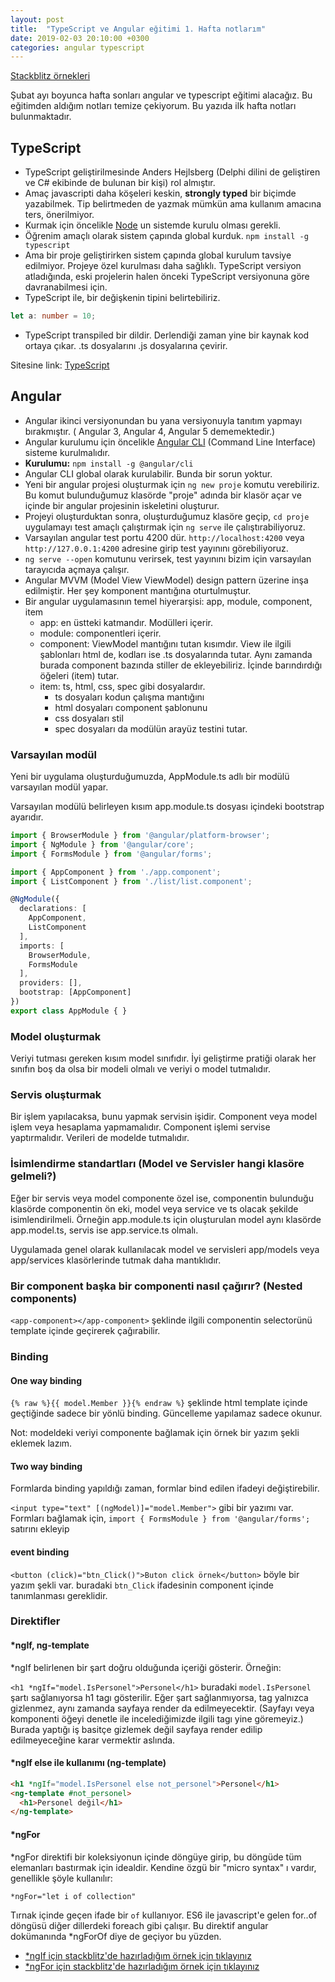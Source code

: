 ```yaml
---
layout: post
title:  "TypeScript ve Angular eğitimi 1. Hafta notlarım"
date: 2019-02-03 20:10:00 +0300
categories: angular typescript
---
```


[Stackblitz örnekleri][Stackblitz]

Şubat ayı boyunca hafta sonları angular ve typescript eğitimi alacağız. Bu eğitimden aldığım notları temize çekiyorum. Bu yazıda ilk hafta notları bulunmaktadır.

## TypeScript

- TypeScript geliştirilmesinde Anders Hejlsberg (Delphi dilini de geliştiren ve C# ekibinde de bulunan bir kişi) rol almıştır.
- Amaç javascripti daha köşeleri keskin, **strongly typed** bir biçimde yazabilmek. Tip belirtmeden de yazmak mümkün ama kullanım amacına ters, önerilmiyor.
- Kurmak için öncelikle [Node][Node] un sistemde kurulu olması gerekli. 
- Öğrenim amaçlı olarak sistem çapında global kurduk. `npm install -g typescript`
- Ama bir proje geliştirirken sistem çapında global kurulum tavsiye edilmiyor. Projeye özel kurulması daha sağlıklı. TypeScript versiyon atladığında, eski projelerin halen önceki TypeScript versiyonuna göre davranabilmesi için.
- TypeScript ile, bir değişkenin tipini belirtebiliriz.

```typescript
let a: number = 10;
```

- TypeScript transpiled bir dildir. Derlendiği zaman yine bir kaynak kod ortaya çıkar. .ts dosyalarını .js dosyalarına çevirir.

Sitesine link: [TypeScript][TypeScript]

## Angular

- Angular ikinci versiyonundan bu yana versiyonuyla tanıtım yapmayı bırakmıştır. ( Angular 3, Angular 4, Angular 5 dememektedir.)
- Angular kurulumu için öncelikle [Angular CLI][Angular CLI] (Command Line Interface) sisteme kurulmalıdır.
- **Kurulumu:** `npm install -g @angular/cli`
- Angular CLI global olarak kurulabilir. Bunda bir sorun yoktur.
- Yeni bir angular projesi oluşturmak için `ng new proje` komutu verebiliriz. Bu komut bulunduğumuz klasörde "proje" adında bir klasör açar ve içinde bir angular projesinin iskeletini oluşturur.
- Projeyi oluşturduktan sonra, oluşturduğumuz klasöre geçip, `cd proje` uygulamayı test amaçlı çalıştırmak için `ng serve` ile çalıştırabiliyoruz.
- Varsayılan angular test portu 4200 dür. `http://localhost:4200` veya `http://127.0.0.1:4200` adresine girip test yayınını görebiliyoruz.
- `ng serve --open` komutunu verirsek, test yayınını bizim için varsayılan tarayıcıda açmaya çalışır.
- Angular MVVM (Model View ViewModel) design pattern üzerine inşa edilmiştir. Her şey komponent mantığına oturtulmuştur.
- Bir angular uygulamasının temel hiyerarşisi: app, module, component, item
    - app: en üstteki katmandır. Modülleri içerir.
    - module: componentleri içerir.
    - component: ViewModel mantığını tutan kısımdır. View ile ilgili şablonları html de, kodları ise .ts dosyalarında tutar. Aynı zamanda burada component bazında stiller de ekleyebiliriz. İçinde barındırdığı öğeleri (item) tutar.
    - item: ts, html, css, spec gibi dosyalardır.
        - ts dosyaları kodun çalışma mantığını
        - html dosyaları component şablonunu
        - css dosyaları stil
        - spec dosyaları da modülün arayüz testini tutar.

### Varsayılan modül

Yeni bir uygulama oluşturduğumuzda, AppModule.ts adlı bir modülü varsayılan modül yapar.

Varsayılan modülü belirleyen kısım app.module.ts dosyası içindeki bootstrap ayarıdır.

```typescript
import { BrowserModule } from '@angular/platform-browser';
import { NgModule } from '@angular/core';
import { FormsModule } from '@angular/forms';

import { AppComponent } from './app.component';
import { ListComponent } from './list/list.component';

@NgModule({
  declarations: [
    AppComponent,
    ListComponent
  ],
  imports: [
    BrowserModule,
    FormsModule
  ],
  providers: [],
  bootstrap: [AppComponent]
})
export class AppModule { }

```

### Model oluşturmak

Veriyi tutması gereken kısım model sınıfıdır. İyi geliştirme pratiği olarak her sınıfın boş da olsa bir modeli olmalı ve veriyi o model tutmalıdır.

### Servis oluşturmak

Bir işlem yapılacaksa, bunu yapmak servisin işidir. Component veya model işlem veya hesaplama yapmamalıdır. Component işlemi servise yaptırmalıdır. Verileri de modelde tutmalıdır.

### İsimlendirme standartları (Model ve Servisler hangi klasöre gelmeli?)

Eğer bir servis veya model componente özel ise, componentin bulunduğu klasörde componentin ön eki, model veya service ve ts olacak şekilde isimlendirilmeli. Örneğin app.module.ts için oluşturulan model aynı klasörde app.model.ts, servis ise app.service.ts olmalı.

Uygulamada genel olarak kullanılacak model ve servisleri app/models veya app/services klasörlerinde tutmak daha mantıklıdır.

### Bir component başka bir componenti nasıl çağırır? (Nested components)

`<app-component></app-component>` şeklinde ilgili componentin selectorünü template içinde geçirerek çağırabilir.

### Binding

#### One way binding

`{% raw %}{{ model.Member }}{% endraw %}` şeklinde html template içinde geçtiğinde sadece bir yönlü binding. Güncelleme yapılamaz sadece okunur.

Not: modeldeki veriyi componente bağlamak için örnek bir yazım şekli eklemek lazım.

#### Two way binding

Formlarda binding yapıldığı zaman, formlar bind edilen ifadeyi değiştirebilir.

`<input type="text" [(ngModel)]="model.Member">` gibi bir yazımı var. Formları bağlamak için, `import { FormsModule } from '@angular/forms';` satırını ekleyip

#### event binding

`<button (click)="btn_Click()">Buton click örnek</button>` böyle bir yazım şekli var. buradaki `btn_Click` ifadesinin component içinde tanımlanması gereklidir.

### Direktifler

#### *ngIf, ng-template

*ngIf belirlenen bir şart doğru olduğunda içeriği gösterir. Örneğin:

`<h1 *ngIf="model.IsPersonel">Personel</h1>` buradaki `model.IsPersonel` şartı sağlanıyorsa h1 tagı gösterilir. Eğer şart sağlanmıyorsa, tag yalnızca gizlenmez, aynı zamanda sayfaya render da edilmeyecektir. (Sayfayı veya komponenti öğeyi denetle ile incelediğimizde ilgili tagı yine göremeyiz.) Burada yaptığı iş basitçe gizlemek değil sayfaya render edilip edilmeyeceğine karar vermektir aslında.

#### *ngIf else ile kullanımı (ng-template)

```html
<h1 *ngIf="model.IsPersonel else not_personel">Personel</h1>
<ng-template #not_personel>
  <h1>Personel değil</h1>
</ng-template>
```

#### *ngFor

*ngFor direktifi bir koleksiyonun içinde döngüye girip, bu döngüde tüm elemanları bastırmak için idealdir. Kendine özgü bir "micro syntax" ı vardır, genellikle şöyle kullanılır:

`*ngFor="let i of collection"`

Tırnak içinde geçen ifade bir `of` kullanıyor. ES6 ile javascript'e gelen for..of döngüsü diğer dillerdeki foreach gibi çalışır. Bu direktif angular dokümanında *ngForOf diye de geçiyor bu yüzden.

* [*ngIf için stackblitz'de hazırladığım örnek için tıklayınız][ngIf Stackblitz]
* [*ngFor için stackblitz'de hazırladığım örnek için tıklayınız][ngFor Stackblitz]

[Node]: https://nodejs.org/en/
[TypeScript]: https://www.typescriptlang.org/
[Angular CLI]: https://cli.angular.io/
[Stackblitz]: https://stackblitz.com/@anova
[ngIf Stackblitz]: https://stackblitz.com/edit/anova-angular-directives-sample?file=src%2Fapp%2Fcomponent%2Fmuhasebe%2Fmuhasebe.component.html
[ngFor Stackblitz]: https://stackblitz.com/edit/anova-angular-directives-sample?file=src%2Fapp%2Fcomponent%2Fresimler%2Fresimler.component.html